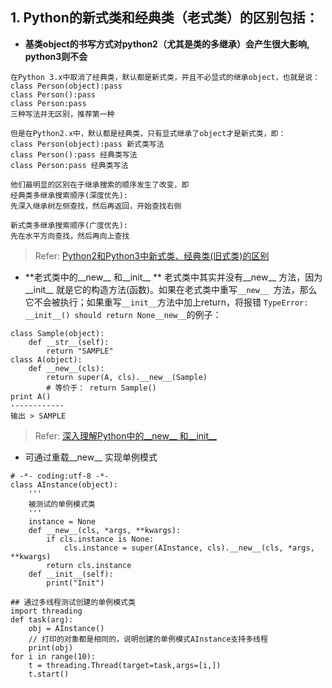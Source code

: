 
## 1. Python的新式类和经典类（老式类）的区别包括：
- **基类object的书写方式对python2（尤其是类的多继承）会产生很大影响, python3则不会**

```
在Python 3.x中取消了经典类，默认都是新式类，并且不必显式的继承object，也就是说：
class Person(object):pass
class Person():pass
class Person:pass
三种写法并无区别，推荐第一种

但是在Python2.x中，默认都是经典类，只有显式继承了object才是新式类，即：
class Person(object):pass 新式类写法
class Person():pass 经典类写法
class Person:pass 经典类写法

他们最明显的区别在于继承搜索的顺序发生了改变，即
经典类多继承搜索顺序(深度优先):
先深入继承树左侧查找，然后再返回，开始查找右侧

新式类多继承搜索顺序(广度优先):
先在水平方向查找，然后再向上查找
```
> Refer: [Python2和Python3中新式类、经典类(旧式类)的区别](https://www.jianshu.com/p/6f9d99f7ad54)
- **老式类中的__new__ 和__init__ **
老式类中其实并没有__new__ 方法，因为__init__ 就是它的构造方法(函数)。如果在老式类中重写`__new__ `方法，那么它不会被执行；如果重写`__init__`方法中加上return，将报错 `TypeError: __init__() should return None​`
`__new__`的例子：

```
class Sample(object):
    def __str__(self):
        return "SAMPLE"
class A(object):
    def __new__(cls):
        return super(A, cls).__new__(Sample)
        # 等价于： return Sample()
print A()
------------
输出 > SAMPLE
```
> Refer: [深入理解Python中的__new__ 和__init__](https://blog.csdn.net/luoweifu/article/details/82732313)

- 可通过重载__new__ 实现单例模式

```
# -*- coding:utf-8 -*-
class AInstance(object):
    '''
    被测试的单例模式类
    '''
    instance = None
    def __new__(cls, *args, **kwargs):
        if cls.instance is None:
            cls.instance = super(AInstance, cls).__new__(cls, *args, **kwargs)
        return cls.instance
    def __init__(self):
        print("Init")

## 通过多线程测试创建的单例模式类
import threading
def task(arg):
    obj = AInstance()
    // 打印的对象都是相同的，说明创建的单例模式AInstance支持多线程
    print(obj)
for i in range(10):
    t = threading.Thread(target=task,args=[i,])
    t.start()

```

